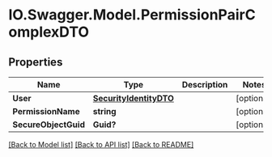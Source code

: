 # IO.Swagger.Model.PermissionPairComplexDTO
## Properties

Name | Type | Description | Notes
------------ | ------------- | ------------- | -------------
**User** | [**SecurityIdentityDTO**](SecurityIdentityDTO.md) |  | [optional] 
**PermissionName** | **string** |  | [optional] 
**SecureObjectGuid** | **Guid?** |  | [optional] 

[[Back to Model list]](../README.md#documentation-for-models) [[Back to API list]](../README.md#documentation-for-api-endpoints) [[Back to README]](../README.md)

